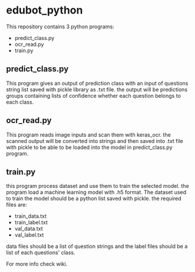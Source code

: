 # edubot_python
This repository contains 3 python programs:

*   predict_class.py
*   ocr_read.py
*   train.py

## predict_class.py
This program gives an output of prediction class with an input of questions string list saved with pickle library as .txt file. the output will be predictions groups containing lists of confidence whether each question belongs to each class.

## ocr_read.py
This program reads image inputs and scan them with keras_ocr. the scanned output will be converted into strings and then saved into .txt file with pickle to be able to be loaded into the model in predict_class.py program.

## train.py
this program process dataset and use them to train the selected model. the program load a machine learning model with .h5 format. The dataset used to train the model should be a python list saved with pickle. the required files are:
*   train_data.txt
*   train_label.txt
*   val_data.txt
*   val_label.txt

data files should be a list of question strings and the label files should be a list of each questions' class.

For more info check wiki.
